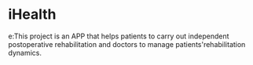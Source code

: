 # iHealth
e:This project is an APP that helps patients to carry out independent postoperative rehabilitation and doctors to manage patients'rehabilitation dynamics.
